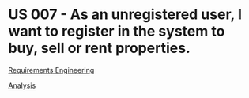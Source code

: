 # US 007 - As an unregistered user, I want to register in the system to buy, sell or rent properties.

[Requirements Engineering](01.requirements-engineering/Readme.md)

[Analysis](02.analysis/Readme.md)

